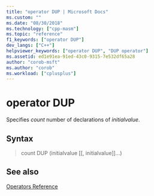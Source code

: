 ```yaml
---
title: "operator DUP | Microsoft Docs"
ms.custom: ""
ms.date: "08/30/2018"
ms.technology: ["cpp-masm"]
ms.topic: "reference"
f1_keywords: ["operator DUP"]
dev_langs: ["C++"]
helpviewer_keywords: ["operator DUP", "DUP operator"]
ms.assetid: ed1e91ea-91ed-43c0-9315-7e532df65a28
author: "corob-msft"
ms.author: "corob"
ms.workload: ["cplusplus"]
---
```

# operator DUP

Specifies *count* number of declarations of *initialvalue*.

## Syntax

> count DUP (initialvalue [[, initialvalue]]...)

## See also

[Operators Reference](../../assembler/masm/operators-reference.md)<br/>